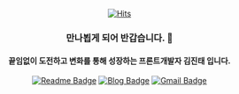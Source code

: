 


 <div align=center>
	
  [![Hits](https://hits.seeyoufarm.com/api/count/incr/badge.svg?url=https%3A%2F%2Fgithub.com%2FJinDevT)](https://hits.seeyoufarm.com)
  ### 만나뵙게 되어 반갑습니다. 👋
  #### 끝임없이 도전하고 변화를 통해 성장하는 프론트개발자 김진태 입니다.
  
  [![Readme Badge](http://img.shields.io/badge/-Resume-black?style=flat-square&logo=Github&link=https://www.notion.so/Kim-Jintae-ba75129e96e340cd90c53667ca7d1301)](https://www.notion.so/Kim-Jintae-ba75129e96e340cd90c53667ca7d1301) 
[![Blog Badge](https://img.shields.io/badge/-Blog-1877f2?style=flat-square&logo=Bloglovin&logoColor=white&link=https://jindev-t.tistory.com/)](https://jindev-t.tistory.com/) 
[![Gmail Badge](https://img.shields.io/badge/-Gmail-d14836?style=flat-square&logo=Gmail&logoColor=white&link=mailto:wlsxo9302@gmail.com)](mailto:wlsxo9302@gmail.com)
</div>
  


